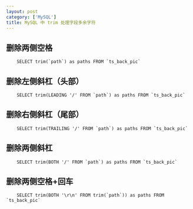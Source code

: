 ```yaml
---
layout: post
category: ['MySQL']
title: MySQL 中 trim 处理字段多余字符
---
```


## 删除两侧空格

        SELECT trim(`path`) as paths FROM `ts_back_pic`

## 删除左侧斜杠（头部）

        SELECT trim(LEADING '/' FROM `path`) as paths FROM `ts_back_pic`

## 删除右侧斜杠（尾部）

        SELECT trim(TRAILING '/' FROM `path`) as paths FROM `ts_back_pic`

## 删除两侧斜杠

        SELECT trim(BOTH '/' FROM `path`) as paths FROM `ts_back_pic`

## 删除两侧空格+回车

        SELECT trim(BOTH '\r\n' FROM trim(`path`)) as paths FROM `ts_back_pic`